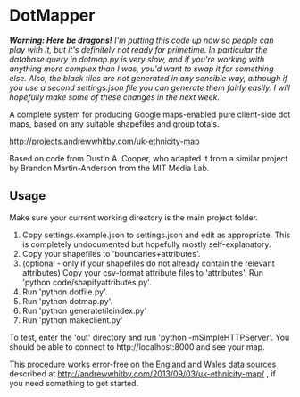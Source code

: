 DotMapper
=========

*__Warning: Here be dragons!__ I'm putting this code up now so people can play with it, but it's definitely not ready for primetime. In particular the database query in dotmap.py is very slow, and if you're working with anything more complex than I was, you'd want to swap it for something else. Also, the black tiles are not generated in any sensible way, although if you use a second settings.json file you can generate them fairly easily. I will hopefully make some of these changes in the next week.*

A complete system for producing Google maps-enabled pure client-side dot maps, based on any suitable shapefiles and group totals.

http://projects.andrewwhitby.com/uk-ethnicity-map

Based on code from Dustin A. Cooper, who adapted it from a similar project by Brandon Martin-Anderson from the MIT Media Lab.

Usage
-----

Make sure your current working directory is the main project folder.

1. Copy settings.example.json to settings.json and edit as appropriate. This is completely undocumented but hopefully mostly self-explanatory.
2. Copy your shapefiles to 'boundaries+attributes'.
3. (optional - only if your shapefiles do not already contain the relevant attributes) Copy your csv-format attribute files to 'attributes'. Run 'python code/shapifyattributes.py'.
4. Run 'python dotfile.py'.
5. Run 'python dotmap.py'.
6. Run 'python generatetileindex.py'
7. Run 'python makeclient.py'

To test, enter the 'out' directory and run 'python -mSimpleHTTPServer'. You should be able to connect to http://localhost:8000 and see your map.

This procedure works error-free on the England and Wales data sources described at http://andrewwhitby.com/2013/09/03/uk-ethnicity-map/ , if you need something to get started.